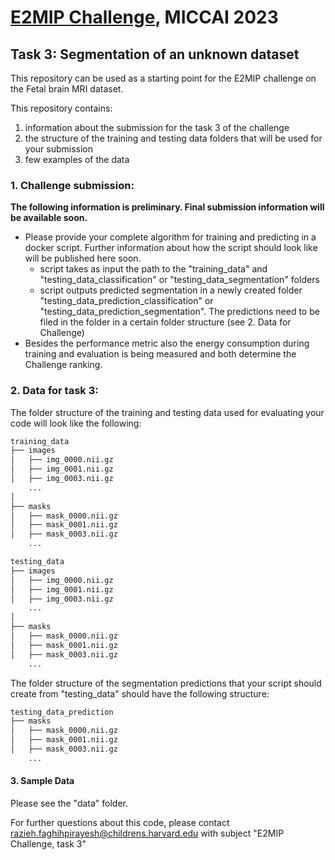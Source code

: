 # [E2MIP Challenge](https://e2mip.github.io/), MICCAI 2023
## Task 3: Segmentation of an unknown dataset

This repository can be used as a starting point for the E2MIP challenge on the Fetal brain MRI dataset.

This repository contains:
1. information about the submission for the task 3 of the challenge
2. the structure of the training and testing data folders that will be used for your submission
3. few examples of the data

### 1. Challenge submission:
**The following information is preliminary. Final submission information will be available soon.**

* Please provide your complete algorithm for training and predicting in a docker script.
  Further information about how the script should look like will be published here soon.
  * script takes as input the path to the "training_data" and "testing_data_classification" or "testing_data_segmentation" folders
  * script outputs predicted segmentation in a newly created folder "testing_data_prediction_classification" or "testing_data_prediction_segmentation". 
The predictions need to be filed in the folder in a certain folder structure (see 2. Data for Challenge)
* Besides the performance metric also the energy consumption during training and evaluation is being measured
  and both determine the Challenge ranking.
### 2. Data for task 3:
The folder structure of the training and testing data used for evaluating your code will look like the following:

```bash
training_data
├── images
│   ├── img_0000.nii.gz
│   ├── img_0001.nii.gz
│   ├── img_0003.nii.gz
    ...
│   
├── masks
│   ├── mask_0000.nii.gz
│   ├── mask_0001.nii.gz
│   ├── mask_0003.nii.gz
    ...
```


```bash
testing_data
├── images
│   ├── img_0000.nii.gz
│   ├── img_0001.nii.gz
│   ├── img_0003.nii.gz
    ...
│   
├── masks
│   ├── mask_0000.nii.gz
│   ├── mask_0001.nii.gz
│   ├── mask_0003.nii.gz
    ...
```

The folder structure of the segmentation predictions that your script should create from  "testing_data" should have the following structure:
```bash
testing_data_prediction
├── masks
│   ├── mask_0000.nii.gz
│   ├── mask_0001.nii.gz
│   ├── mask_0003.nii.gz
    ...
```

#### 3. Sample Data
Please see the "data" folder.


For further questions about this code, please contact razieh.faghihpirayesh@childrens.harvard.edu
with subject "E2MIP Challenge, task 3"
